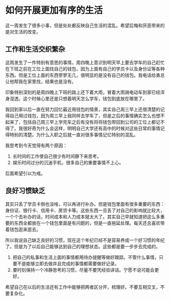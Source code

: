 # 如何开展更加有序的生活

这一周发生了很多小事，但是处处都反映自己生活的混乱。希望后悔和厌恶带来的是对生活的改变。

## 工作和生活交织繁杂

这周发生了一件特别有意思的事情，周四晚上意识到明天早上要去学车的自己赶忙在下班之前在工位上面找自己的钱包，因为上面有自己的学员卡以及身份证等各种东西。但是工位上面的东西寥寥无几，很明显的是没有自己的钱包。我电话给勇总让他帮我在家里找，结果也是没有。

印象特别深刻的是周四晚上下班的路上还下着大雨，冒着大雨骑电动车到家已经浑身湿透。这个时候心里还是只想着明天怎么学车，钱包到底放在哪里了。

我回到家以后一直在努力回忆最近用钱包的情景，其实自己周三早上还很清楚的记得自己用过钱包，因为周三早上我同样去学车了，但是之后的事情确实怎么也想不起来了，包括自己周三早上学完车之后有没有将将钱包带回到公司的工位上都记不得了。我很好奇为什么会这样，明明自己大学还有高中的时候对这些日常的事情记得特别的清楚。为什么入职之后就一直对很多事情记忆特别的混乱。

我思考到今天觉得有两个原因：

1. 长时间的工作使自己很少有时间静下来思考。
2. 娱乐时间过分的沉迷手机，很多自己的重要事情不上心。

后面希望引以为戒。

## 良好习惯缺乏

其实只丢了学员卡倒也没啥，可以再进行补办。但是钱包里面有很多重要的东西：身份证、银行卡、信用卡、房贷卡等。这些东西一旦丢了对自己的影响就比较大，一个个去补办的话，时间成本和人力成本就太大了。其实自己早就知道把这么多重要的东西全都放在一个钱包里面是有问题的，但是一直拖延处理。每天还总喜欢带着钱包逛来逛去。

所以我说自己缺乏良好的习惯，现在这个年纪已经不是容易养成一个好习惯的年纪了。但是为了以后自己能够达到自己的理想状态。这些都是要一步步去完成的。

1. 把自己的私事和生活上面的事情都用待办提醒等做好跟踪。不管什么事情，只要不是能够立即去做并且完成的事情都需要做好记录。
2. 要时刻保持一个冷静思考的习惯，尽量不要凭经验讲话。宁愿不说可能会更好。

希望自己在以后的生活还有工作中能够把两者区分开，梳理好。不要互相交叉，不要复杂化。
